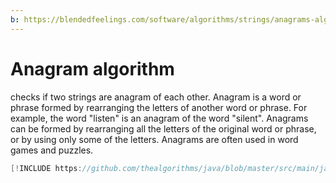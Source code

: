```yaml
---
b: https://blendedfeelings.com/software/algorithms/strings/anagrams-algorithm.md
---
```


# Anagram algorithm
checks if two strings are anagram of each other. Anagram is a word or phrase formed by rearranging the letters of another word or phrase. For example, the word "listen" is an anagram of the word "silent". Anagrams can be formed by rearranging all the letters of the original word or phrase, or by using only some of the letters. Anagrams are often used in word games and puzzles.


```java
[!INCLUDE https://github.com/thealgorithms/java/blob/master/src/main/java/com/thealgorithms/strings/Anagrams.java]
```